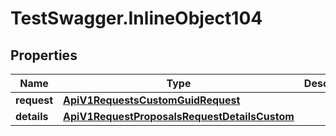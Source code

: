 # TestSwagger.InlineObject104

## Properties

Name | Type | Description | Notes
------------ | ------------- | ------------- | -------------
**request** | [**ApiV1RequestsCustomGuidRequest**](ApiV1RequestsCustomGuidRequest.md) |  | [optional] 
**details** | [**ApiV1RequestProposalsRequestDetailsCustom**](ApiV1RequestProposalsRequestDetailsCustom.md) |  | [optional] 


